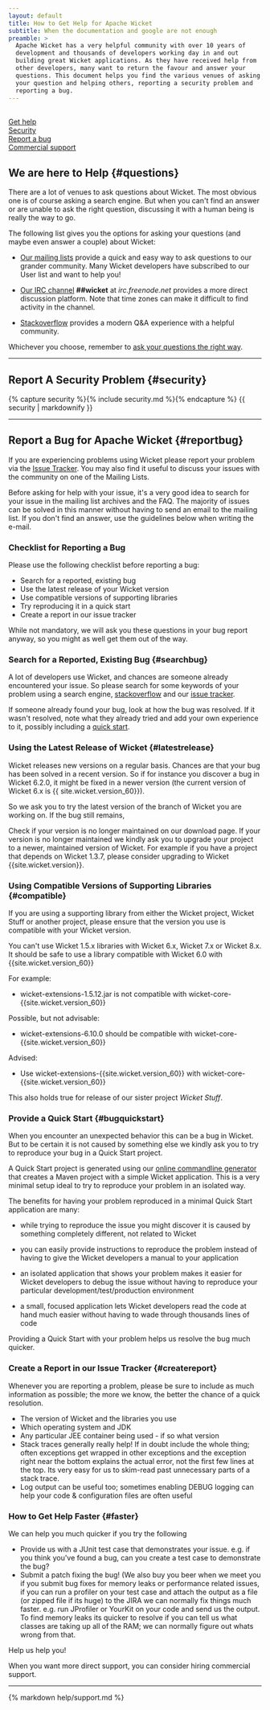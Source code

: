 ```yaml
---
layout: default
title: How to Get Help for Apache Wicket
subtitle: When the documentation and google are not enough
preamble: >
  Apache Wicket has a very helpful community with over 10 years of
  development and thousands of developers working day in and out
  building great Wicket applications. As they have received help from
  other developers, many want to return the favour and answer your
  questions. This document helps you find the various venues of asking
  your question and helping others, reporting a security problem and
  reporting a bug.
---
```


<div class="button-bar">
    <a class="button" href="#questions"><i class="fa fa-question-circle"></i><br>Get help</a>
    <a class="button" href="#security"><i class="fa fa-lock"></i><br>Security</a>
    <a class="button" href="#reportbug"><i class="fa fa-bug"></i><br>Report a bug</a>
    <a class="button" href="#commercial"><i class="fa fa-ambulance"></i><br>Commercial support</a>
</div>

## We are here to Help {#questions}

There are a lot of venues to ask questions about Wicket. The most
obvious one is of course asking a search engine. But when you can't
find an answer or are unable to ask the right question, discussing it
with a human being is really the way to go.

The following list gives you the options for asking your questions (and
maybe even answer a couple) about Wicket:

- [Our mailing lists](email.html) provide a quick and easy way to ask
  questions to our grander community. Many Wicket developers have
  subscribed to our User list and want to help you!

- [Our IRC channel](irc.html) **##wicket** at _irc.freenode.net_
  provides a more direct discussion platform. Note that time zones can
  make it difficult to find activity in the channel.

- <a href="http://stackoverflow.com/questions/tagged/wicket" 
  rel="nofollow" title="Goes to Stackoverflow website">Stackoverflow</a> provides a
  modern Q&amp;A experience with a helpful community.

Whichever you choose, remember to [ask your questions the right
way](http://www.catb.org/esr/faqs/smart-questions.html).

---

## Report A Security Problem {#security}

{% capture security %}{% include security.md %}{% endcapture %}
{{ security | markdownify }}

---

## Report a Bug for Apache Wicket {#reportbug}

If you are experiencing problems using Wicket please report your
problem via the [Issue
Tracker](https://issues.apache.org/jira/browse/WICKET). You may also
find it useful to discuss your issues with the community on one of the
Mailing Lists. 

Before asking for help with your issue, it's a very good idea to search
for your issue in the mailing list archives and the FAQ. The majority
of issues can be solved in this manner without having to send an email
to the mailing list. If you don't find an answer, use the guidelines
below when writing the e-mail.

### Checklist for Reporting a Bug

Please use the following checklist before reporting a bug:

- Search for a reported, existing bug
- Use the latest release of your Wicket version
- Use compatible versions of supporting libraries
- Try reproducing it in a quick start
- Create a report in our issue tracker

While not mandatory, we will ask you these questions in your bug report
anyway, so you might as well get them out of the way.

### Search for a Reported, Existing Bug {#searchbug}

A lot of developers use Wicket, and chances are someone already
encountered your issue. So please search for some keywords of your
problem using a search engine,
[stackoverflow](http://stackoverflow.com/questions/tagged/wicket) and our
[issue tracker](https://issues.apache.org/jira/browse/WICKET).

If someone already found your bug, look at how the bug was resolved. If
it wasn't resolved, note what they already tried and add your own
experience to it, possibly including a [quick start](#bugquickstart).

### Using the Latest Release of Wicket {#latestrelease}

Wicket releases new versions on a regular basis. Chances are that your
bug has been solved in a recent version. So if for instance you
discover a bug in Wicket 6.2.0, it might be fixed in a newer version
(the current version of Wicket 6.x is {{ site.wicket.version_60}}).

So we ask you to try the latest version of the branch of Wicket you are
working on. If the bug still remains,  

Check if your version is no longer maintained on our download page. If
your version is no longer maintained we kindly ask you to upgrade your
project to a newer, maintained version of Wicket. For example if you
have a project that depends on Wicket 1.3.7, please consider upgrading
to Wicket {{site.wicket.version}}. 

### Using Compatible Versions of Supporting Libraries {#compatible}

If you are using a supporting library from either the Wicket project,
Wicket Stuff or another project, please ensure that the version you use
is compatible with your Wicket version.

You can't use Wicket 1.5.x libraries with Wicket 6.x, Wicket 7.x or Wicket 8.x. It
should be safe to use a library compatible with Wicket 6.0 with
{{site.wicket.version_60}}

For example:

- wicket-extensions-1.5.12.jar is not compatible with wicket-core-{{site.wicket.version_60}}

Possible, but not advisable:

- wicket-extensions-6.10.0 should be compatible with wicket-core-{{site.wicket.version_60}}

Advised:

- Use wicket-extensions-{{site.wicket.version_60}} with wicket-core-{{site.wicket.version_60}}

This also holds true for release of our sister project _Wicket Stuff_.

### Provide a Quick Start {#bugquickstart}

When you encounter an unexpected behavior this can be a bug in Wicket.
But to be certain it is not caused by something else we kindly ask you
to try to reproduce your bug in a Quick Start project.

A Quick Start project is generated using our [online commandline
generator](../start/quickstart.html) that creates a Maven project with a simple Wicket
application. This is a very minimal setup ideal to try to reproduce
your problem in an isolated way.

The benefits for having your problem reproduced in a minimal Quick
Start application are many:

- while trying to reproduce the issue you might discover it is caused
  by something completely different, not related to Wicket

- you can easily provide instructions to reproduce the problem instead
  of having to give the Wicket developers a manual to your application

- an isolated application that shows your problem makes it easier for
  Wicket developers to debug the issue without having to reproduce your
  particular development/test/production environment
  
- a small, focused application lets Wicket developers read the code at
  hand much easier without having to wade through thousands lines of
  code

Providing a Quick Start with your problem helps us resolve the bug much
quicker.

### Create a Report in our Issue Tracker {#createreport}

Whenever you are reporting a problem, please be sure to include as much
information as possible; the more we know, the better the chance of a
quick resolution.

* The version of Wicket and the libraries you use
* Which operating system and JDK
* Any particular JEE container being used - if so what version
* Stack traces generally really help! If in doubt include the whole
  thing; often exceptions get wrapped in other exceptions and the
  exception right near the bottom explains the actual error, not the
  first few lines at the top. Its very easy for us to skim-read past
  unnecessary parts of a stack trace.
* Log output can be useful too; sometimes enabling DEBUG logging can
  help your code & configuration files are often useful

### How to Get Help Faster {#faster}

We can help you much quicker if you try the following

* Provide us with a JUnit test case that demonstrates your issue. e.g.
  if you think you've found a bug, can you create a test case to
  demonstrate the bug?
* Submit a patch fixing the bug! (We also buy you beer when we meet you
  if you submit bug fixes for memory leaks or performance related
  issues, if you can run a profiler on your test case and attach the
  output as a file (or zipped file if its huge) to the JIRA we can
  normally fix things much faster. e.g. run JProfiler or YourKit on
  your code and send us the output. To find memory leaks its quicker to
  resolve if you can tell us what classes are taking up all of the RAM;
  we can normally figure out whats wrong from that.

Help us help you!

When you want more direct support, you can consider hiring commercial
support.

---

{% markdown help/support.md %}

